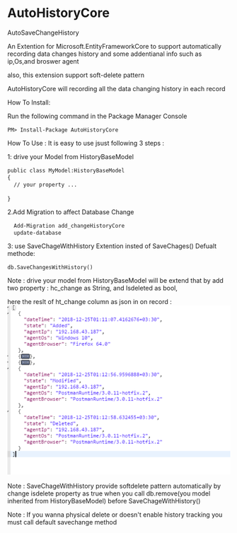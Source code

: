 # AutoHistoryCore
AutoSaveChangeHistory


An Extention for Microsoft.EntityFrameworkCore to support automatically recording data changes history and some addentianal info such as ip,Os,and broswer agent

also, this extension support soft-delete pattern

AutoHistoryCore will recording all the data changing history in each record 

How To Install:

Run the following command in the Package Manager Console 

    PM> Install-Package AutoHistoryCore 

How To Use :
It is easy  to use jsust following 3 steps :

1: drive your Model from HistoryBaseModel 

    public class MyModel:HistoryBaseModel
    {
      // your property ...
      
    }

 2.Add Migration to affect Database Change
 
      Add-Migration add_changeHistoryCore
      update-database
      

 3: use SaveChageWithHistory Extention insted of SaveChages() Defualt methode:
 
    db.SaveChangesWithHistory()
    
    
 Note : drive your model from HistoryBaseModel will be extend that by add two property : hc_change as String,  and Isdeleted as bool,
 
 here the reslt of ht_change column as json in on record :
 ![result](https://github.com/Alibesharat/AutoHistoryCore/blob/master/result.PNG)
 
 Note : SaveChageWithHistory provide softdelete pattern  automatically by change isdelete property as true when you call    db.remove(you model inherited from HistoryBaseModel) before SaveChageWithHistory()
 
 Note : If you wanna physical delete or doesn't  enable history tracking you must call  default savechange method 
